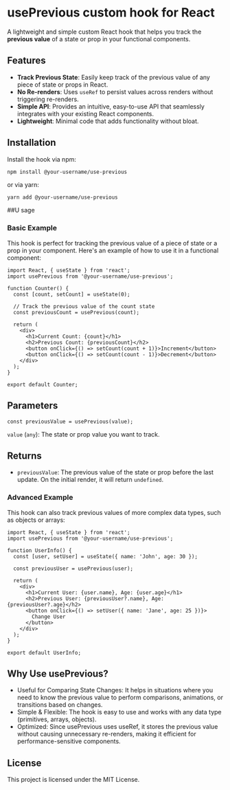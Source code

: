 # usePrevious custom hook for React 

A lightweight and simple custom React hook that helps you track the **previous value** of a state or prop in your functional components.

## Features

- **Track Previous State**: Easily keep track of the previous value of any piece of state or props in React.
- **No Re-renders**: Uses `useRef` to persist values across renders without triggering re-renders.
- **Simple API**: Provides an intuitive, easy-to-use API that seamlessly integrates with your existing React components.
- **Lightweight**: Minimal code that adds functionality without bloat.

## Installation

Install the hook via npm:

```bash
npm install @your-username/use-previous
```
or via yarn:
```
yarn add @your-username/use-previous
```

##U sage

### Basic Example
This hook is perfect for tracking the previous value of a piece of state or a prop in your component. Here's an example of how to use it in a functional component:
```
import React, { useState } from 'react';
import usePrevious from '@your-username/use-previous';

function Counter() {
  const [count, setCount] = useState(0);
  
  // Track the previous value of the count state
  const previousCount = usePrevious(count);

  return (
    <div>
      <h1>Current Count: {count}</h1>
      <h2>Previous Count: {previousCount}</h2>
      <button onClick={() => setCount(count + 1)}>Increment</button>
      <button onClick={() => setCount(count - 1)}>Decrement</button>
    </div>
  );
}

export default Counter;
```
## Parameters
```
const previousValue = usePrevious(value);
```
`value` (`any`): The state or prop value you want to track.

## Returns
- `previousValue`: The previous value of the state or prop before the last update. On the initial render, it will return `undefined`.

### Advanced Example

This hook can also track previous values of more complex data types, such as objects or arrays:
```
import React, { useState } from 'react';
import usePrevious from '@your-username/use-previous';

function UserInfo() {
  const [user, setUser] = useState({ name: 'John', age: 30 });

  const previousUser = usePrevious(user);

  return (
    <div>
      <h1>Current User: {user.name}, Age: {user.age}</h1>
      <h2>Previous User: {previousUser?.name}, Age: {previousUser?.age}</h2>
      <button onClick={() => setUser({ name: 'Jane', age: 25 })}>
        Change User
      </button>
    </div>
  );
}

export default UserInfo;
```

## Why Use usePrevious?

- Useful for Comparing State Changes: It helps in situations where you need to know the previous value to perform comparisons, animations, or transitions based on changes.
- Simple & Flexible: The hook is easy to use and works with any data type (primitives, arrays, objects).
- Optimized: Since usePrevious uses useRef, it stores the previous value without causing unnecessary re-renders, making it efficient for performance-sensitive components.

## License

This project is licensed under the MIT License.
